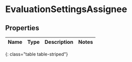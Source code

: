 # EvaluationSettingsAssignee


## Properties

| Name | Type | Description | Notes |
| ------------ | ------------- | ------------- | ------------- |
{: class="table table-striped"}




